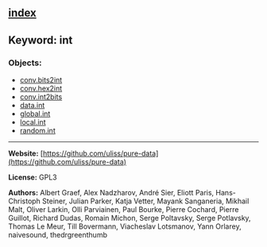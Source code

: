 [index](../index.html)
---

## Keyword: int

### Objects:
* [conv.bits2int](../conv.bits2int.html)
* [conv.hex2int](../conv.hex2int.html)
* [conv.int2bits](../conv.int2bits.html)
* [data.int](../data.int.html)
* [global.int](../global.int.html)
* [local.int](../local.int.html)
* [random.int](../random.int.html)

---
**Website:** [https://github.com/uliss/pure-data](https://github.com/uliss/pure-data)

**License:** GPL3

**Authors:** Albert Graef, Alex Nadzharov, André Sier, Eliott Paris, Hans-Christoph Steiner, Julian Parker, Katja Vetter, Mayank Sanganeria, Mikhail Malt, Oliver Larkin, Olli Parviainen, Paul Bourke, Pierre Cochard, Pierre Guillot, Richard Dudas, Romain Michon, Serge Poltavsky, Serge Potlavsky, Thomas Le Meur, Till Bovermann, Viacheslav Lotsmanov, Yann Orlarey, naivesound, thedrgreenthumb
